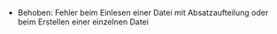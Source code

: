 - Behoben: Fehler beim Einlesen einer Datei mit Absatzaufteilung oder beim Erstellen einer einzelnen Datei